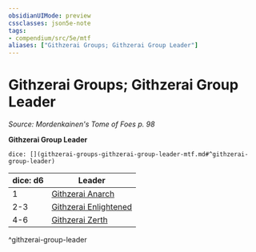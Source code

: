 ```yaml
---
obsidianUIMode: preview
cssclasses: json5e-note
tags:
- compendium/src/5e/mtf
aliases: ["Githzerai Groups; Githzerai Group Leader"]
---
```

# Githzerai Groups; Githzerai Group Leader
*Source: Mordenkainen's Tome of Foes p. 98* 

**Githzerai Group Leader**

`dice: [](githzerai-groups-githzerai-group-leader-mtf.md#^githzerai-group-leader)`

| dice: d6 | Leader |
|----------|--------|
| 1 | [Githzerai Anarch](/3-Mechanics/CLI/bestiary/humanoid/githzerai-anarch-mpmm.md) |
| 2-3 | [Githzerai Enlightened](/3-Mechanics/CLI/bestiary/humanoid/githzerai-enlightened-mpmm.md) |
| 4-6 | [Githzerai Zerth](/3-Mechanics/CLI/bestiary/humanoid/githzerai-zerth.md) |
^githzerai-group-leader